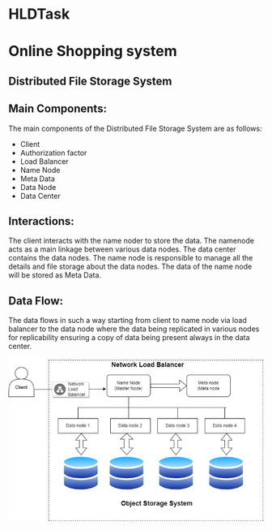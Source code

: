 # HLDTask
# Online Shopping system


## Distributed File Storage System

## Main Components:

The main components of the Distributed File Storage System are as follows:
* Client
* Authorization factor
* Load Balancer
* Name Node
* Meta Data
* Data Node
* Data Center

## Interactions:

The client interacts with the name noder to store the data. The namenode acts as a main linkage between various data nodes. The data center contains the data nodes. The name node is responsible to manage all the details and file storage about the data nodes. The data of the name node will be stored as Meta Data.

## Data Flow:
The data flows in such a way starting from client to name node via load balancer to the data node where the data being replicated in various nodes for replicability ensuring a copy of data being present always in the data center.

![HLD Diagram](https://github.com/mahesanp/UMLTask/blob/master/HLD/HLD%20Diagram.png)